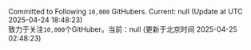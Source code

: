 Committed to Following `10,000` GitHubers. Current: <!-- FOLLOWING_COUNT -->null<!-- FOLLOWING_COUNT --> (Update at UTC <!-- LAST_UPDATED -->2025-04-24 18:48:23<!-- LAST_UPDATED -->)<br>
致力于关注`10,000`个GitHuber。当前：<!-- FOLLOWING_COUNT -->null<!-- FOLLOWING_COUNT --> (更新于北京时间 <!-- LAST_UPDATED_CST -->2025-04-25 02:48:23<!-- LAST_UPDATED_CST -->)
